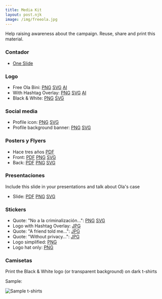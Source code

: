 ```yaml
---
title: Media Kit
layout: post.njk
image: /img/freeola.jpg
---
```


Help raising awareness about the campaign. Reuse, share and print this material.

### Contador

* [One Slide](/media-kit/Contador.pptx)

### Logo

* Free Ola Bini:
[PNG](/media-kit/logo_free-ola_simplified.png)
[SVG](/media-kit/logo_free-ola_simplified.svg)
[AI](/media-kit/logo_free-ola_simplified.ai)
* With Hashtag Overlay:
[PNG](/media-kit/logo_free-ola_overlay.png)
[SVG](/media-kit/logo_free-ola_overlay.svg)
[AI](/media-kit/logo_free-ola_overlay.ai)
* Black & White:
[PNG](/media-kit/logo_free-ola_black-white.png)
[SVG](/media-kit/logo_free-ola_black-white.svg)

### Social media

* Profile icon:
[PNG](/media-kit/social-profile_icon_black-white.png)
[SVG](/media-kit/social-profile_icon_black-white.svg)
* Profile background banner:
[PNG](/media-kit/social-profile_banner_background.png)
[SVG](/media-kit/social-profile_banner_background.svg)


### Posters y Flyers

* Hace tres años
[PDF](/media-kit/notice_August-18-2022.es.pdf)
* Front:
[PDF](/media-kit/en/flyer_free-ola_front_A5.pdf)
[PNG](/media-kit/en/flyer_free-ola_front_A5.png)
[SVG](/media-kit/en/flyer_free-ola_front_A5.svg)
* Back:
[PDF](/media-kit/en/flyer_free-ola_back_A5.pdf)
[PNG](/media-kit/en/flyer_free-ola_back_A5.png)
[SVG](/media-kit/en/flyer_free-ola_back_A5.svg)

### Presentaciones

Include this slide in your presentations and talk about Ola's case

* Slide:
[PDF](/media-kit/en/presentation_slide_free-ola.pdf)
[PNG](/media-kit/en/presentation_slide_free-ola.png)
[SVG](/media-kit/en/presentation_slide_free-ola.svg)


### Stickers

* Quote: "No a la criminalización...":
[PNG](/media-kit/protect_knowledge.es.png)
[SVG](/media-kit/protect_knowledge.es.svg)
* Logo with Hashtag Overlay:
[JPG](/media-kit/sticker_1_8x8.jpg)
* Quote: "A friend told me...":
[JPG](/media-kit/en/sticker_2.jpg)
* Quote: "Without privacy...":
[JPG](/media-kit/en/sticker_3.jpg)
* Logo simplified:
[PNG](/media-kit/sticker_4.png)
* Logo hat only:
[PNG](/media-kit/sticker_5.png)

### Camisetas

Print the Black & White logo (or transparent background) on dark t-shirts

Sample:

![Sample t-shirts](/media-kit/t-shirts.jpg "Sample t-shirts")

<!--

### Photographies

### Infographics
-->

